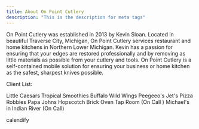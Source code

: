 ```yaml
---
title: About On Point Cutlery
description: "This is the description for meta tags"
---
```


On Point Cutlery was established in 2013 by Kevin Sloan.  Located in beautiful Traverse City, Michigan, On Point Cutlery services restaurant and home kitchens in Northern Lower Michigan. Kevin has a passion for ensuring that your edges are restored professionally and by removing as little materials as possible from your cutlery and tools.  On Point Cutlery is a self-contained mobile solution for ensuring your business or home kitchen as the safest, sharpest knives possible.  





Client List:

Little Caesars 
Tropical Smoothies
Buffalo Wild Wings 
Peegeeo's
Jet's Pizza
Robbies
Papa Johns
Hopscotch Brick Oven Tap Room (On Call )
Michael's in Indian River (On Call)







calendify





